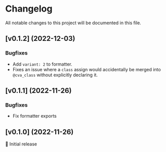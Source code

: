 # Changelog

All notable changes to this project will be documented in this file.

## [v0.1.2] (2022-12-03)

### Bugfixes

* Add `variant: 2` to formatter.
* Fixes an issue where a `class` assign would accidentally be merged into `@cva_class` without
  explicitly declaring it.

## [v0.1.1] (2022-11-26)

### Bugfixes

* Fix formatter exports

## [v0.1.0] (2022-11-26)

🚀 Initial release

